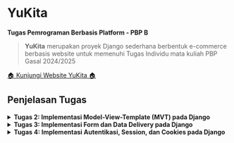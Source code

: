# YuKita

**Tugas Pemrograman Berbasis Platform - PBP B**

> **YuKita** merupakan proyek Django sederhana berbentuk e-commerce berbasis website untuk memenuhi Tugas Individu mata kuliah PBP Gasal 2024/2025

[ 🏠 Kunjungi Website YuKita 🏠 ](http://gnade-yuka-yukita.pbp.cs.ui.ac.id/)

## **Penjelasan Tugas**

<details>
<summary> <b> Tugas 2: Implementasi Model-View-Template (MVT) pada Django </b> </summary>

## **Implementasi Checklist**

* ### Inisiasi Proyek Django

Setelah saya membuat direktori baru dengan nama Yukita, nama e-commerce buatan saya, saya membuat dependencies pada berkas 'requirements.txt' yang berisi

```
django
gunicorn
whitenoise
psycopg2-binary
requests
urllib3
```

Lalu melakukan instalasi dependencies setelah menjalankan virtual environment dengan perintah `pip install -r requirements.txt` dan membuat proyek Django dengan perintah `django-admin startproject yukita .`

* ### Menjalankan Server

Setelah membuat proyek Django, saya menambahkan string `ALLOWED_HOSTS = ["localhost", "127.0.0.1"]` untuk keperluan deployment dan menjalankan server Django dengan perintah `python3 manage.py runserver`

* ### Membuat  aplikasi `main`

Saya menjalankan perintah `python manage.py startapp main` untuk membuat aplikasi baru bernama main. Lalu saya menambahkan `main` ke `INSTALLED_APPS` pada berkas `settings.py` 


* ### Membuat model aplikasi `main`

Saya membuat berkas `models.py` pada direktori `main` yang berisikan

```
from django.db import models

class ShopEntry(models.Model):
    name = models.CharField(max_length=255)
    price = models.IntegerField()
    description = models.TextField()
    quantity = models.IntegerField()
    location = models.CharField(max_length=255)

    @property
    def is_avaible(self):
        return self.quantity > 0
```

Lalu saya mengimigrasikan model yang sudah saya buat dengan menjalankan perintah `python3 manage.py makemigrations` dan mengimigrasikannya ke basis data lokal dengan menjalankan perintah `python manage.py migrate`

* ### Membuat template dan view aplikasi `main`

Template untuk merender pada file `views.py` berisikan

```
from django.shortcuts import render

def show_main(request):
    context = {
        'product_name': 'BLAHAJ Soft Toy',
        'product_price': 'IDR 299,000',
        'product_description': 'A large and soft cuddly shark. It\'s perfect to hug, use as a pillow, or play with. This toy will bring comfort and joy to any child.',
        'product_quantity': 1,
        'product_location': 'Jakarta, Surabaya, Bali',
        'name' : "Gnade Yuka",
        'kelas' : "PBP-B"
    }

    return render(request, "main.html", context)

```

dan template pada file `html.main` berisi 

```
<h1>YuKita</h1>

<h5>Nama: </h5>
<p>{{ name }}</p>

<h5>Kelas: </h5>
<p>{{ kelas }}</p>

<h1>{{ product_name }}</h1>

<h5>Price: </h5>
<p>{{ product_price }}</p>

<h5>Description: </h5>
<p>{{ product_description }}</p>

<h5>Quantity: </h5>
<p>{{ product_quantity }}</p>

<h5>Location: </h5>
<p>{{ product_location }}</p>
```

* ### Melakukanrouting pada aplikasi `main`

Untuk mengatur URL pada aplikasi `main`, saya membuat berkas `urls.py` pada aplikasi `main` berisikan

```
from django.urls import path
from main.views import show_main

app_name = 'main'

urlpatterns = [
    path('', show_main, name='show_main'),
]
```

Dengan begitu, saya dapat melihat `main` dengan perintah `python manage.py runserver`

## **Jawaban Tugas 2**

* ### Bagan request client ke web aplikasi berbasis Django

![bagan request client ke web](image/bagan.jpeg)

Client (Browser/User) mengirimkan request HTTP ke server, yang kemudian memprosesnya dengan melakukan pemetaan URL melalui urls.py. Setelah URL ditemukan dan dipetakan, fungsi yang sesuai dalam views.py dijalankan berdasarkan permintaan URL tersebut. Selanjutnya, fungsi view mengembalikan HTTP response dalam bentuk halaman HTML. Dalam proses ini, views.py mengambil data yang dibutuhkan dari models.py, lalu data tersebut disajikan menggunakan template main.html.


* ### Fungsi `git` dalam pengembangan perangkat lunak

Git adalah sistem pengontrol versi terdistribusi yang sangat penting dalam pengembangan perangkat lunak. Fungsinya mencakup pelacakan perubahan kode, memungkinkan kolaborasi antar-pengembang, dan mendukung pengelolaan proyek berskala besar. Dengan Git, pengembang dapat membuat cabang kode (branches) untuk mengembangkan fitur baru secara paralel tanpa mengganggu kode yang sudah ada. Setelah pengembangan selesai, perubahan dapat digabungkan (merge) kembali ke cabang utama. Selain itu, Git memungkinkan pengembalian (rollback) ke versi sebelumnya jika terjadi kesalahan.

* ### Mengapa framework Django dijadikan permulaan pembelajaran pengembangan perangkat lunak?

Django sering kali dipilih sebagai framework pertama untuk belajar pengembangan perangkat lunak karena strukturnya yang jelas dan lengkap. Django menyediakan "batteries included," yang berarti banyak fungsi umum seperti autentikasi, manajemen database, dan URL routing sudah tersedia secara default, memudahkan pemula untuk fokus pada konsep dasar. Selain itu, Django menggunakan bahasa Python, yang terkenal dengan sintaks yang mudah dipahami,sehingga cocok untuk pelajar dan pengembang pemula.

* ### Mengapa model pada Django disebut sebagai ORM?

Pada Django, model disebut sebagai ORM (Object-Relational Mapping) karena menyediakan cara untuk menghubungkan dan memanipulasi data di database menggunakan objek Python. ORM memungkinkan pengembang berinteraksi dengan database tanpa harus menulis SQL secara langsung. Setiap model di Django merepresentasikan tabel di database, dan setiap atribut model merepresentasikan kolom pada tabel tersebut. Dengan menggunakan ORM, pengembang dapat melakukan operasi database seperti penyimpanan, update, dan penghapusan data dengan kode Python yang lebih mudah dibaca.


</details>

<details>
<summary> <b> Tugas 3: Implementasi Form dan Data Delivery pada Django</b> </summary>

## **Jawaban Tugas 3**

* ### Mengapa kita memerlukan data delivery dalam pengimplementasian sebuah platform?
**Data delivery** dalam pengimplementasian sebuah platform diperlukan karena bertujuan untuk memastikan bahwa data yang dikirim antar bagian sistem (misalnya, antara frontend dan backend atau antar microservices) dapat ditukar dengan cara yang efisien, aman, dan konsisten. Tanpa mekanisme pengiriman data yang efektif, aplikasi tidak akan dapat menyajikan informasi yang tepat kepada pengguna secara real-time, menyebabkan pengalaman pengguna yang buruk. Selain itu, data delivery memungkinkan platform untuk beroperasi secara terdistribusi, mendukung skala besar, serta memfasilitasi komunikasi antar komponen yang berbeda secara seamless.

* ### Mana yang lebih baik antara XML dan JSON? Mengapa JSON lebih populer dibandingkan XML?
Antara **XML** dan **JSON**, **JSON** lebih baik dan populer untuk pengiriman data dalam aplikasi modern. Hal ini karena JSON lebih ringan dan lebih mudah dibaca oleh manusia maupun mesin dibandingkan XML, yang menggunakan tag berlapis dan lebih verbose. JSON juga lebih mudah diolah dengan JavaScript, yang merupakan bahasa umum di web development. Sementara XML memiliki kemampuan untuk mendeskripsikan struktur data yang lebih kompleks (seperti metadata dan skema yang dapat divalidasi), JSON tetap lebih disukai untuk API modern karena kecepatan dan kesederhanaannya. Oleh karena itu, JSON lebih populer karena performanya yang lebih efisien dalam konteks pengiriman data di web.

* ### Jelaskan fungsi dari method is_valid() pada form Django dan mengapa kita membutuhkan method tersebut?
Dalam **Django**, method **`is_valid()`** digunakan pada objek form untuk memeriksa apakah data yang dikirimkan oleh pengguna sesuai dengan aturan validasi yang telah ditentukan dalam form tersebut. Method ini akan mengembalikan nilai `True` jika semua data valid dan `False` jika terdapat kesalahan dalam input pengguna. Kita membutuhkan method ini agar data yang diterima dari pengguna dapat diproses dengan benar atau menampilkan pesan kesalahan jika data yang dimasukkan tidak sesuai dengan ketentuan (misalnya format email salah atau ada field yang tidak diisi). Tanpa validasi ini, aplikasi rentan menerima data yang tidak lengkap atau tidak valid.

* ### Mengapa kita membutuhkan csrf_token saat membuat form di Django? Apa yang dapat terjadi jika kita tidak menambahkan csrf_token pada form Django? Bagaimana hal tersebut dapat dimanfaatkan oleh penyerang?
Kita membutuhkan **`csrf_token`** saat membuat form di Django untuk melindungi aplikasi dari serangan **Cross-Site Request Forgery (CSRF)**, yaitu jenis serangan di mana penyerang dapat membuat pengguna yang sudah login di aplikasi mengirimkan permintaan yang tidak diinginkan tanpa sepengetahuan mereka. Jika form Django tidak memiliki **`csrf_token`**, penyerang dapat memanfaatkan celah ini untuk melakukan tindakan berbahaya, seperti mengirimkan permintaan palsu atas nama pengguna tanpa izin, yang bisa berdampak pada perubahan data atau eksploitasi lain. **`csrf_token`** membantu mencegah hal ini dengan memastikan bahwa permintaan yang dikirim ke server berasal dari sumber yang sah.

## **Implementasi Checklist**

* ### Membuat input form

Membuat `form` untuk menerima input, sehingga nantinya data baru bisa ditampilkan dengan membuat file `forms.py` pada main yang berisikan kode

```
from django.forms import ModelForm
from main.models import ShopEntry

class ShopEntryForm(ModelForm):
    class Meta:
        model = ShopEntry 
        fields = ["product_name", "price", "quantity", "location", "description"]
```

Selain itu, saya juga mengubah `show_main` pada `views.py` menjadi

```
def show_main(request):
    shop_entries = ShopEntry.objects.all()
    
    context = {
        # 'product_name': 'Sofa Ruang Tamu',
        # 'product_price': 'IDR 1,500,000',
        # 'product_description': 'A sofa-bed with small, neat dimensions which is easy to furnish with, even when space is limited. You can make the sofa more comfortable and personal by completing with pillows in different colours and patterns.',
        # 'stock': 1,
        # 'product_location': 'Jakarta, Surabaya, Bali',
        'name' : "Gnade Yuka",
        'kelas' : "PBP-B",
        'shop_entries' : shop_entries
    }

    return render(request, "main.html", context)
```

* ### Menambahkan fungsi pada `views.py`

Sehingga kita bisa melihat data yang sudah diinput

1. Membuat fungsi baru `create_shop_entry` pada `views.py` agar bisa menerima data yang berisikan

```
def create_shop_entry(request):
    form = ShopEntryForm(request.POST or None)

    if form.is_valid() and request.method == "POST":
        form.save()
        return redirect('main:show_main')

    context = {'form': form}
    return render(request, "create_shop_entry.html", context)
```

2. Lalu membuat template baru untuk tampilan ketika menambahkan pembelian baru dengan nama `create_shop_entry` pada direktori `main/templates` yang berisikan

```
{% extends 'base.html' %} 
{% block content %}
<h1>Add New Shop Entry</h1>

<form method="POST">
  {% csrf_token %}
  <table>
    {{ form.as_table }}
    <tr>
      <td></td>
      <td>
        <input type="submit" value="Add Shop Entry" />
      </td>
    </tr>
  </table>
</form>

{% endblock %}
```

3. Lalu menampilkan data pembelian dalam bentuk tabel dan menambahkan tombol `Add New Shop Entry` pada `main.html` ketika ingin menambahkan pembelian

```
<div class="shop-entries">
    <h3>Shop Entries</h3>
    
    {% if not shop_entries %}
    <p>Belum ada pesanan yang masuk</p>
    {% else %}
    <table>
      <tr>
        <th>Nama</th>
        <th>Harga</th>
        <th>Jumlah Kamar</th>
        <th>Lokasi</th>
        <th>Deskripsi</th>
      </tr>
      
      <!-- Display each shop entry -->
      {% for shop_entry in shop_entries %}
      <tr>
        <td>{{ shop_entry.product_name }}</td>
        <td>{{ shop_entry.price }}</td>
        <td>{{ shop_entry.quantity }}</td>
        <td>{{ shop_entry.location }}</td>
        <td>{{ shop_entry.description }}</td>
      </tr>
      {% endfor %}
    </table>
    {% endif %}
</div>

<br />

<a href="{% url 'main:create_shop_entry' %}">
  <button>Add New Shop Entry</button>
</a>
```

* ### Menambahkan format XML dan JSON 

Untuk melihat data dalam format XML dan JSON, pada `views.py` di foler `main` kita menambahkan 
```
from django.http import HttpResponse
from django.core import serializers
```

1. Menambahkan fungsi `show_xml` dan `show_xml_by_id` (untuk melihat bedasarkan filter ID) yang akan mengembalikan `HttpResponse` berisi data yang sudah menjadi XML

```
def show_xml(request):
    data = ShopEntry.objects.all()
    return HttpResponse(serializers.serialize("xml", data), content_type="application/xml")

def show_xml_by_id(request, id):
    data = ShopEntry.objects.filter(pk=id)
    return HttpResponse(serializers.serialize("xml", data), content_type="application/xml")
```

2. Menambahkan fungsi `show_json` dan `show_json_by_id` (untuk melihat bedasarkan filter ID) yang akan mengembalikan `HttpResponse` berisi data yang sudah menjadi JSON

```
def show_json(request):
    data = ShopEntry.objects.all()
    return HttpResponse(serializers.serialize("json", data), content_type="application/json")

def show_json_by_id(request, id):
    data = ShopEntry.objects.filter(pk=id)
    return HttpResponse(serializers.serialize("json", data), content_type="application/json")

```

3. Merouting URL
Tidak lupa juga untuk menambahkan `path_url` fungsi yang sudah kita tambhkan ke `urlpatterns` pada `main/urls.py` dan mengimport dari `views.py`. Sehingga isi dari `main/urls.py` akan berisi :

```
from django.urls import path
from main.views import show_main, create_shop_entry, show_xml, show_json, show_xml_by_id, show_json_by_id

app_name = 'main'

urlpatterns = [
    path('', show_main, name='show_main'),
    path('create-shop-entry', create_shop_entry, name='create_shop_entry'),
    path('xml/', show_xml, name='show_xml'),
    path('json/', show_json, name='show_json'),
    path('xml/<str:id>/', show_xml_by_id, name='show_xml_by_id'),
    path('json/<str:id>/', show_json_by_id, name='show_json_by_id'),
]
```

Sehingga, input `form` sudah bisa digunakan dengan menjalankan command `python3 manage.py runserver` dan mengunjungi <http://localhost:8000>.

## Postman *Screenshot*
1. XML
![XML](image/postman_xml.png)
2. JSON
![JSON](image/postman_json.png)
3. XML *by* ID
![XML *by* ID](image/postman_xml_id.png)
4. JSON *by* ID
![JSON *by* ID](image/postman_json_id.png)

</details>

<details>
<summary> <b> Tugas 4: Implementasi Autentikasi, Session, dan Cookies pada Django</b> </summary>

## **Jawaban Tugas 3**

* ### Apa perbedaan antara HttpResponseRedirect() dan redirect()?
HttpResponseRedirect() adalah kelas yang secara eksplisit mengembalikan respons HTTP yang mengarahkan pengguna ke URL tertentu, di mana kita harus memberikan URL tujuan secara manual. Sebaliknya, redirect() adalah shortcut yang lebih fleksibel dalam Django, yang dapat menerima tidak hanya URL, tetapi juga nama view atau objek model dan secara otomatis menangani pembuatan URL tujuan. Dengan redirect(), proses redirect menjadi lebih sederhana karena Django mengubah input yang diberikan menjadi URL yang sesuai.

* ### Jelaskan cara kerja penghubungan model Product dengan User!
Penghubungan antara model Product dengan User biasanya dilakukan menggunakan ForeignKey atau ManyToManyField tergantung pada hubungan yang diinginkan. Misalnya, jika satu pengguna bisa memiliki banyak produk, maka model Product akan memiliki ForeignKey ke model User, seperti ini: user = models.ForeignKey(User, on_delete=models.CASCADE). Ini berarti setiap instance Product terhubung dengan satu pengguna, tetapi satu pengguna dapat memiliki banyak produk. Django akan secara otomatis membuat relasi ini di database, dan kita dapat mengakses data yang terhubung melalui atribut relasi tersebut.
 
* ### Apa perbedaan antara authentication dan authorization, apakah yang dilakukan saat pengguna login? Jelaskan bagaimana Django mengimplementasikan kedua konsep tersebut.
Authentication adalah proses memverifikasi identitas pengguna, misalnya dengan memastikan username dan password yang diberikan benar. Authorization adalah proses yang menentukan apakah pengguna yang terautentikasi memiliki izin untuk melakukan aksi tertentu. Ketika pengguna login, mereka pertama-tama melewati proses authentication. Django mengimplementasikan authentication menggunakan django.contrib.auth, yang menyediakan sistem login, logout, dan manajemen pengguna. Authorization di Django diimplementasikan melalui sistem izin berbasis objek, di mana setiap pengguna dapat diberikan izin tertentu untuk mengakses fitur atau tindakan tertentu di aplikasi.

* ### Bagaimana Django mengingat pengguna yang telah login? Jelaskan kegunaan lain dari cookies dan apakah semua cookies aman digunakan?
Django mengingat pengguna yang telah login dengan menggunakan session cookies, yang disimpan di browser pengguna. Saat pengguna login, Django menyimpan session ID di cookie dan di database. Setiap kali pengguna mengakses halaman, Django memeriksa session ID untuk mengetahui apakah pengguna sudah login. Selain itu, cookies dapat digunakan untuk menyimpan preferensi pengguna atau melacak aktivitas. Tidak semua cookies aman digunakan; misalnya, cookies yang tidak diatur dengan aman dapat dicuri dalam serangan seperti cross-site scripting (XSS). Django menyediakan pengaturan seperti HttpOnly dan Secure untuk memastikan cookies lebih aman dengan membatasi akses JavaScript dan memaksa penggunaan HTTPS.

## **Implementasi Checklist**

* ### Membuat Form Registrasi

Agar website hanya bisa diakses oleh pengguna yang sudah mempunyai akun, maka diperlukan form untuk registrasi. Pada `views.py` kita menambahkan import `UserCreatiionForm` dan `message`. Selain itu saya juga menambahkan fungsi `register` agar bisa membuat form registrasi secara otomatis dan menghasilkan data setelah disubmit
```
from django.contrib.auth.forms import UserCreationForm
from django.contrib import messages

def register(request):
    form = UserCreationForm()

    if request.method == "POST":
        form = UserCreationForm(request.POST)
        if form.is_valid():
            form.save()
            messages.success(request, 'Your account has been successfully created!')
            return redirect('main:login')
    context = {'form':form}
    return render(request, 'register.html', context)
```

Selain itu saya juga membuat halaman registrasi pada `registrasi.html` pada `main/templates` dengan code 
```
{% extends 'base.html' %}

{% block meta %}
    <title>Register</title>
{% endblock meta %}

{% block content %}  

<div class = "login">
    
    <h1>Register</h1>  

        <form method="POST" >  
            {% csrf_token %}  
            <table>  
                {{ form.as_table }}  
                <tr>  
                    <td></td>
                    <td><input type="submit" name="submit" value="Daftar"/></td>  
                </tr>  
            </table>  
        </form>

    {% if messages %}  
        <ul>   
            {% for message in messages %}  
                <li>{{ message }}</li>  
                {% endfor %}  
        </ul>   
    {% endif %}

</div>  

{% endblock content %}
```

Terakhir saya juga menambahkan url path pada `urls.py`
```
from main.views import register
 urlpatterns = [
     ...
     path('register/', register, name='register'),
 ]
```
* ### Membuat Fungsi Login

Setelah membuat form registrasi, saya juga membuat fungsi login untuk menerima user yang sudah terdaftar dengan menambahkan berikut ini ke dalam `views.py`
```
from django.contrib.auth.forms import UserCreationForm, AuthenticationForm
from django.contrib.auth import authenticate, login

def login_user(request):
   if request.method == 'POST':
      form = AuthenticationForm(data=request.POST)

      if form.is_valid():
            user = form.get_user()
            login(request, user)
            return redirect('main:show_main')

   else:
      form = AuthenticationForm(request)
   context = {'form': form}
   return render(request, 'login.html', context)
```
Selain itu, saya juga membuat halaman tampilan untuk login user dengan membuat `login.html` pada direktori `main/templates` yang berisi
```
{% extends 'base.html' %}

{% block meta %}
<title>Login</title>
{% endblock meta %}

{% block content %}
<div class="login">
  <h1>Login</h1>

  <form method="POST" action="">
    {% csrf_token %}
    <table>
      {{ form.as_table }}
      <tr>
        <td></td>
        <td><input class="btn login_btn" type="submit" value="Login" /></td>
      </tr>
    </table>
  </form>

  {% if messages %}
  <ul>
    {% for message in messages %}
    <li>{{ message }}</li>
    {% endfor %}
  </ul>
  {% endif %} Don't have an account yet?
  <a href="{% url 'main:register' %}">Register Now</a>
</div>

{% endblock content %}
```

Tidak lupa juga untuk mengimport fungsi yang sudah saya buat ke dalam `urls.py` dengan menambahkan path url
```
from main.views import login_user
urlpatterns = [
   ...
   path('login/', login_user, name='login'),
]
```
* ### Membuat Fungsi Logout

Selain membuat fungsi login, diperlukan fungsi logout dengan menambahkan potongan kode berikut ke dalam `views.py`

```
from django.contrib.auth import logout

def logout_user(request):
    logout(request)
    return redirect('main:login')
```
selain itu pada `main.html` juga kita tambahkan 
```
<a href="{% url 'main:logout' %}">
  <button>Logout</button>
</a>
```
untuk mengarahkan halaman url secara dinamis. Tidak lupa juga untuk mengimport fungsi yang sudah saya buat ke dalam `urls.py` dengan menambahkan path url
```
from main.views import logout_user
urlpatterns = [
   ...
   path('logout/', logout_user, name='logout'),
]
```

* ### Meretriksi Halaman Main

pada `views.py` kita tambahkan
```
from django.contrib.auth.decorators import login_required
@login_required(login_url='/login')
def show_main(request):
```
* ### Menerapkan Cookies

Untuk menampilkan data last login pengguna, kita bisa menggunakan cookies. Pada `views.py` kita tambahkan
```
import datetime
from django.http import HttpResponseRedirect
from django.urls import reverse
```
dan fungsi login_user, ditambahkan cookie yang bernama `last_login` untuk melihat kapan terakhir kali pengguna melakukan login dengan melakukan perubahan pada blok `if form.is_valid()`
```
if form.is_valid():
    user = form.get_user()
    login(request, user)
    response = HttpResponseRedirect(reverse("main:show_main"))
    response.set_cookie('last_login', str(datetime.datetime.now()))
    return response
```

Pada fungsi show_main, tambahkan potongan kode `'last_login': request.COOKIES['last_login']` ke dalam variabel context. 
Ubah juga kode `logount_user` menjadi 
```
def logout_user(request):
    logout(request)
    response = HttpResponseRedirect(reverse('main:login'))
    response.delete_cookie('last_login')
    return response
```

Pada `main.html` tambahkan potongan kode untuk menampilkan data last login.
```
...
<h5>Sesi terakhir login: {{ last_login }}</h5>
...
```
</details>

